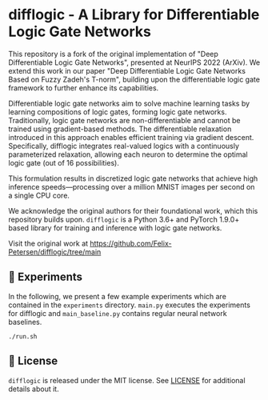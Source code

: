 # difflogic - A Library for Differentiable Logic Gate Networks

This repository is a fork of the original implementation of "Deep Differentiable Logic Gate Networks", presented at NeurIPS 2022 (ArXiv). We extend this work in our paper "Deep Differentiable Logic Gate Networks Based on Fuzzy Zadeh's T-norm", building upon the differentiable logic gate framework to further enhance its capabilities.

Differentiable logic gate networks aim to solve machine learning tasks by learning compositions of logic gates, forming logic gate networks. Traditionally, logic gate networks are non-differentiable and cannot be trained using gradient-based methods. The differentiable relaxation introduced in this approach enables efficient training via gradient descent. Specifically, difflogic integrates real-valued logics with a continuously parameterized relaxation, allowing each neuron to determine the optimal logic gate (out of 16 possibilities).

This formulation results in discretized logic gate networks that achieve high inference speeds—processing over a million MNIST images per second on a single CPU core.

We acknowledge the original authors for their foundational work, which this repository builds upon.
`difflogic` is a Python 3.6+ and PyTorch 1.9.0+ based library for training and inference with logic gate networks.

Visit the original work at https://github.com/Felix-Petersen/difflogic/tree/main

## 🧪 Experiments

In the following, we present a few example experiments which are contained in the `experiments` directory.
`main.py` executes the experiments for difflogic and `main_baseline.py` contains regular neural network baselines.


```shell
./run.sh
```



## 📜 License

`difflogic` is released under the MIT license. See [LICENSE](LICENSE) for additional details about it. 

